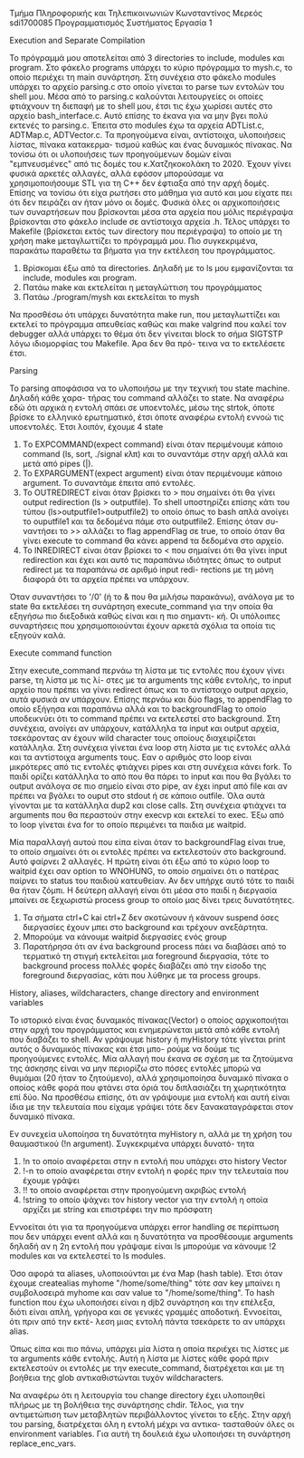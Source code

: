 Τμήμα Πληροφορικής και Τηλεπικοινωνιών
Κωνσταντίνος Μερεός sdi1700085
Προγραμματισμός Συστήματος
Εργασία 1

Execution and Separate Compilation

To πρόγραμμά μου αποτελείται από 3 directories το include, modules και program. Στο φάκελο programs υπάρχει το κύριο πρόγραμμα
το mysh.c, το οποίο περιέχει τη main συνάρτηση. Στη συνέχεια στο φάκελο modules υπάρχει το αρχείο parsing.c στο οποίο γίνεται 
το parse των εντολών του shell μου. Μέσα από το parsing.c καλούνται λειτουργείες οι οποίες φτιάχνουν τη διεπαφή με το shell μου,
έτσι τις έχω χωρίσει αυτές στο αρχείο bash_interface.c. Αυτό επίσης το έκανα για να μην βγει πολύ εκτενές το parsing.c. Έπειτα
στο modules έχω τα αρχεία ADTList.c, ADTMap.c, ADTVector.c. Τα προηγούμενα είναι, αντίστοιχα, υλοποιήσεις λίστας, πίνακα κατακερμα-
τισμού καθώς και ένας δυναμικός πίνακας. Να τονίσω ότι οι υλοποιήσεις των προηγούμενων δομών είναι "εμπνευσμένες" από τις δομές
του κ.Χατζηκοκολάκη το 2020. Έχουν γίνει φυσικά αρκετές αλλαγές, αλλά εφόσον μπορούσαμε να χρησιμοποιήσουμε STL για τη C++ δεν
έφτιαξα από την αρχή δομές. Επίσης να τονίσω ότι είχα ρωτήσει στο μάθημα για αυτό και μου είχατε πει ότι δεν πειράζει αν ήταν 
μόνο οι δομές. Φυσικά όλες οι αρχικοποιήσεις των συναρτήσεων που βρίσκονται μέσα στα αρχεία που μόλις περιέγραψα βρίσκονται 
στο φάκελο include σε αντίστοιχα αρχεία .h. Τέλος υπάρχει το Makefile (βρίσκεται εκτός των directory που περιέγραψα) το οποίο 
με τη χρήση make μεταγλωττίζει το πρόγραμμά μου. Πιο συγκεκριμένα, παρακάτω παραθέτω τα βήματα για την εκτέλεση του προγράμματος.

1. Βρίσκομαι έξω από τα directories. Δηλαδή με το ls μου εμφανίζονται τα include, modules και program.
2. Πατάω make και εκτελείται η μεταγλώττιση του προγράμματος
3. Πατάω ./program/mysh και εκτελείται το mysh

Να προσθέσω ότι υπάρχει δυνατότητα make run, που μεταγλωττίζει και εκτελεί το πρόγραμμα απευθείας καθώς και make valgrind που
καλεί τον debugger αλλά υπάρχει το θέμα ότι δεν γίνειται block το σήμα SIGTSTP λόγω ιδιομορφίας του Makefile. Άρα δεν θα πρό-
τεινα να το εκτελέσετε έτσι.

Parsing

Το parsing αποφάσισα να το υλοποιήσω με την τεχνική του state machine. Δηλαδή κάθε χαρα-
τήρας του command αλλάζει το state. Να αναφέρω εδώ ότι αρχικά η εντολή σπάει σε υποεντολές, 
μέσω της strtok, όποτε βρίσκε το ελληνικό ερωτηματικό, έτσι όποτε αναφέρω εντολή εννοώ τις 
υποεντολές. Έτσι λοιπόν, έχουμε 4 state 
1. Tο EXPCOMMAND(expect command) είναι όταν περιμένουμε κάποιο command (ls, sort, ./signal κλπ)
και το συναντάμε στην αρχή αλλά και μετά από pipes (|).
2. Το ΕΧPARGUMENT(expect argument) είναι όταν περιμένουμε κάποιο argument. Το συναντάμε έπειτα
από εντολές.
3. To OUTREDIRECT είναι όταν βρίσκει το > που σημαίνει ότι θα γίνει output redirection (ls >
outputfile). Το shell υποστηρίζει επίσης κάτι του τύπου (ls>outputfile1>outputfile2) το οποίο
όπως το bash απλά ανοίγει το ouputfile1 και τα δεδομένα πάμε στο outputfile2. Επίσης όταν συ-
ναντήσει το >> αλλάζει το flag appendFlag σε true, το οποίο όταν θα γίνει execute το command
θα κάνει append τα δεδομένα στο αρχείο.
4. Το INREDIRECT είναι όταν βρίσκει το < που σημαίνει ότι θα γίνει input redirection και έχει
και αυτό τις παραπάνω ιδιότητες όπως το output redirect με τα παραπάνω σε αριθμό input redi-
rections με τη μόνη διαφορά ότι τα αρχεία πρέπει να υπάρχουν.

Όταν συναντήσει το '/0' (ή το & που θα μιλήσω παρακάνω), ανάλογα με το state θα εκτελέσει τη
συνάρτηση execute_command για την οποία θα εξηγήσω πιο διεξοδικά καθώς είναι και η πιο σημαντι-
κή. Οι υπόλοιπες συναρτήσεις που χρησιμοποιούνται έχουν αρκετά σχόλια τα οποία τις εξηγούν καλά.

Execute command function

Στην execute_command περνάω τη λίστα με τις εντολές που έχουν γίνει parse, τη λίστα με τις λί-
στες με τα arguments της κάθε εντολής, το input αρχείο που πρέπει να γίνει redirect όπως και 
το αντίστοιχο output αρχείο, αυτά φυσικά αν υπάρχουν. Επίσης περνάω και δύο flags, το appendFlag το οποίο εξήγησα και παραπάνω αλλά και το backgroundFlag το οποίο υποδεικνύει ότι
το command πρέπει να εκτελεστεί στο background. Στη συνέχεια, ανοίγει αν υπάρχουν, κατάλληλα
τα input και output αρχεία, τσεκάροντας αν έχουν wild character τους οποίους διαχειρίζεται 
κατάλληλα. Στη συνέχεια γίνεται ένα loop στη λίστα με τις εντολές αλλά και τα αντίστοιχα
arguments τους. Εαν ο αριθμός στο loop είναι μικρότερες από τις εντολές φτιάχνει pipes και 
στη συνέχεια κάνει fork. Το παιδί ορίζει κατάλληλα το από που θα πάρει το input και που θα 
βγάλει το output ανάλογα σε πιο σημείο είναι στο pipe, αν έχει input από file και αν πρέπει 
να βγάλει το ouput στο stdout ή σε κάποιο outfile. Όλα αυτά γίνονται με τα κατάλληλα dup2 και 
close calls. Στη συνέχεια φτιάχνει τα arguments που θα περαστούν στην execvp και εκτελεί το exec. Έξω από το loop γίνεται ένα for το οποίο περιμένει τα παιδια με waitpid.

Μία παραλλαγή αυτού που είπα είναι όταν το backgroundFlag είναι true, το οποίο σημαίνει ότι
οι εντολές πρέπει να εκτελεστούν στο background. Αυτό φαίρνει 2 αλλαγές. Η πρώτη είναι ότι έξω από το κύριο loop το waitpid έχει σαν option το WNOHUNG, το οποίο σημαίνει ότι ο πατέρας παίρνει το status του παιδιού κατευθείαν. Αν δεν υπήρχε αυτό τότε το παιδί θα ήταν ζόμπι. Η δεύτερη αλλαγή είναι ότι μέσα στο παιδί η διεργασία μπαίνει σε ξεχωριστώ process group το οποίο μας δίνει τρεις δυνατότητες.
1. Τα σήματα ctrl+C kai ctrl+Z δεν σκοτώνουν ή κάνουν suspend όσες διεργασίες έχουν μπει στο background και τρέχουν ανεξάρτητα.
2. Μπορούμε να κάνουμε waitpid διεργασίες ενός group
3. Παρατήρησα ότι αν ένα background process πάει να διαβάσει από το τερματικό τη στιγμή εκτελείται μια foreground διεργασία, τότε το background process πολλές φορές διαβάζει από την είσοδο της foreground διεργασίας, κάτι που λύθηκε με τα process groups.


History, aliases, wildcharacters, change directory and environment variables

Το ιστορικό είναι ένας δυναμικός πίνακας(Vector) ο οποίος αρχικοποιήται στην αρχή του προγράμματος και ενημερώνεται μετά από
κάθε εντολή που διαβάζει το shell. Αν γράψουμε history ή myHistory τότε γίνεται print αυτός ο δυναμικός πίνακας και έτσι μπο-
ρούμε να δούμε τις προηγούμενες εντολές. Μία αλλαγή που έκανα σε σχέση με τα ζητούμενα της άσκησης είναι να μην περιορίζω στο 
πόσες εντολές μπορώ να θυμάμαι (20 ήταν το ζητούμενο), αλλά χρησιμοποίησα δυναμικό πίνακα ο οποίος κάθε φορά που φτάνει στα 
όριά του διπλασιάζει τη χωρητικότητα επί δύο. Να προσθέσω επίσης, ότι αν γράψουμε μια εντολή και αυτή είναι ίδια με την τελευταία
που είχαμε γράψει τότε δεν ξανακαταγράφεται στον δυναμικό πίνακα.

Εν συνεχεία υλοποίησα τη δυνατότητα myHistory n, αλλά με τη χρήση του θαυμαστικού (!n argument). Συγκεκριμένα υπάρχει δυνατό-
τητα 
1. !n το οποίο αναφέρεται στην n εντολή που υπάρχει στο history Vector
2. !-n το οποίο αναφέρεται στην εντολή n φορές πριν την τελευταία που έχουμε γράψει
3. !! το οποίο αναφέρεται στην προηγούμενη ακριβώς εντολή
4. !string το οποίο ψάχνει τον history vector για την εντολή η οποία αρχίζει με string και επιστρέφει την πιο πρόσφατη

Εννοείται ότι για τα προηγούμενα υπάρχει error handling σε περίπτωση που δεν υπάρχει event αλλά και η δυνατότητα να προσθέσουμε
arguments δηλαδή αν η 2η εντολή που γράψαμε είναι ls μπορούμε να κάνουμε !2 modules και να εκτελεστεί το ls modules.

Όσο αφορά τα aliases, υλοποιούνται με ένα Map (hash table). Έτσι όταν έχουμε createalias myhome "/home/some/thing" τότε σαν 
key μπαίνει η συμβολοσειρά myhome και σαν value το "/home/some/thing". Το hash function που έχω υλοποιήσει είναι η djb2
συνάρτηση και την επέλεξα, διότι είναι απλή, γρήγορα και σε γενικές γραμμές αποδοτική. Εννοείται, ότι πριν από την εκτέ-
λεση μιας εντολή πάντα τσεκάρετε το αν υπάρχει alias.

Όπως είπα και πιο πάνω, υπάρχει μία λίστα η οποία περιέχει τις λίστες με τα arguments κάθε εντολής. Αυτή η λίστα με λίστες
κάθε φορά πριν εκτελεστούν οι εντολές με την execute_command, διατρέχεται και με τη βοήθεια της glob αντικαθιστώνται τυχόν
wildcharacters. 

Να αναφέρω ότι η λειτουργία του change directory έχει υλοποιηθεί πλήρως με τη βολήθεια της συνάρτησης chdir. Τέλος, για την
αντιμετώπιση των μεταβλητών περιβάλλοντος γίνεται το εξής. Στην αρχή του parsing, διατρέχεται όλη η εντολή μέχρι να αντικα-
τασταθούν όλες οι environment variables. Για αυτή τη δουλειά έχω υλοποιήσει τη συνάρτηση replace_enc_vars.

